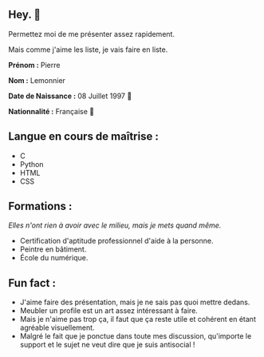 ## Hey. 👋

Permettez moi de me présenter assez rapidement. </p>
Mais comme j'aime les liste, je vais faire en liste.

**Prénom :** Pierre </p>
**Nom :** Lemonnier </p>
**Date de Naissance :** 08 Juillet 1997 🦀 </p>
**Nationnalité :** Française 🥐 </p>
</p>

## Langue en cours de maîtrise :
- C
- Python
- HTML
- CSS

## Formations :
*Elles n'ont rien à avoir avec le milieu, mais je mets quand même.*
- Certification d'aptitude professionnel d'aide à la personne.
- Peintre en bâtiment.
- École du numérique.

## Fun fact :
- J'aime faire des présentation, mais je ne sais pas quoi mettre dedans.
- Meubler un profile est un art assez intéressant à faire.
- Mais je n'aime pas trop ça, il faut que ça reste utile et cohérent en étant agréable visuellement. 
- Malgré le fait que je ponctue dans toute mes discussion, qu'importe le support et le sujet ne veut dire que je suis antisocial !
